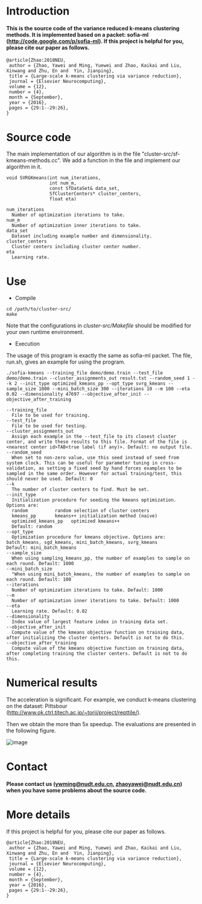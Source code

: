 # Introduction
#### This is the source code of the variance reduced k-means clustering methods. It is implemented based on a packet: sofia-ml (http://code.google.com/p/sofia-ml). If this project is helpful for you, please cite our paper as follows.
``` 
@article{Zhao:2018NEU,
 author = {Zhao, Yawei and Ming, Yuewei and Zhao, Kaikai and Liu, Xinwang and Zhu, En and  Yin, Jianping},
 title = {Large-scale k-means clustering via variance reduction},
 journal = {Elsevier Neurocomputing},
 volume = {12},
 number = {4},
 month = {September},
 year = {2016},
 pages = {29:1--29:26},
}
```

# Source code

The main implementation of our algorithm is in the file "cluster-src/sf-kmeans-methods.cc". We add a function in the file and implement our algorithm in it.
```
void SVRGKmeans(int num_iterations,
                int num_m,
                const SfDataSet& data_set,
                SfClusterCenters* cluster_centers,
                float eta)
```
```
num_iterations
  Number of optimization iterations to take.
num_m
  Number of optimization inner iterations to take.
data_set
  Dataset including example number and dimensionality.
cluster_centers
  Cluster centers including cluster center number.
eta
  Learning rate.
```
# Use

* Compile
```
cd /path/to/cluster-src/
make
```
Note that the configurations in *cluster-src/Makefile* should be modified for your own runtime environment. 

* Execution

The usage of this program is exactly the same as sofia-ml packet. The file, run.sh, gives an example for using the program. 
```
./sofia-kmeans --training_file demo/demo.train --test_file demo/demo.train --cluster_assignments_out result.txt --random_seed 1 --k 2 --init_type optimized_kmeans_pp --opt_type svrg_kmeans --sample_size 1000 --mini_batch_size 300 --iterations 10 --m 100 --eta 0.02 --dimensionality 47697 --objective_after_init --objective_after_training
```
```
--training_file
  File to be used for training.
--test_file
  File to be used for testing.
--cluster_assignments_out
  Assign each example in the --test_file to its closest cluster center, and write these results to this file. Format of the file is <nearest center id>TAB<true label (if any)>. Default: no output file.
--random_seed
  When set to non-zero value, use this seed instead of seed from system clock. This can be useful for parameter tuning in cross-validation, as setting a fixed seed by hand forces examples to be sampled in the same order. However for actual training/test, this should never be used. Default: 0
--k
  The number of cluster centers to find. Must be set.
--init_type
  Initialization procedure for seeding the kmeans optimization. Options are:
  random          random selection of cluster centers
  kmeans_pp       kmeans++ initialization method (naive)
  optimized_kmeans_pp   optimized kmeans++
  Default: random
--opt_type
  Optimization procedure for kmeans objective. Options are: batch_kmeans, sgd_kmeans, mini_batch_kmeans, svrg_kmeans
Default: mini_batch_kmeans
--sample_size
  When using sampling_kmeans_pp, the number of examples to sample on each round. Default: 1000
--mini_batch_size
  "When using mini_batch_kmeans, the number of examples to sample on each round. Default: 100
--iterations
  Number of optimization iterations to take. Default: 1000
--m
  Number of optimization inner iterations to take. Default: 1000
--eta
  Learning rate. Default: 0.02
--dimensionality
  Index value of largest feature index in training data set.
--objective_after_init
  Compute value of the kmeans objective function on training data, after initializing the cluster centers. Default is not to do this.
--objective_after_training
  Compute value of the kmeans objective function on training data, after completing training the cluster centers. Default is not to do this.
```

# Numerical results
The acceleration is significant. For example, we conduct k-means clustering on the dataset: Pittsbour (http://www.ok.ctrl.titech.ac.jp/~torii/project/repttile/).

Then we obtain the more than 5x speedup. The evaluations are presented in the following figure.

 ![image](https://github.com/YaweiZhao/VRKM_sofia-ml/blob/master/images/figure_cp_pitts-1.png)


# Contact
#### Please contact us (ywming@nudt.edu.cn, zhaoyawei@nudt.edu.cn) when you have some problems about the source code.

# More details
If this project is helpful for you, please cite our paper as follows.
```
@article{Zhao:2018NEU,
 author = {Zhao, Yawei and Ming, Yuewei and Zhao, Kaikai and Liu, Xinwang and Zhu, En and  Yin, Jianping},
 title = {Large-scale k-means clustering via variance reduction},
 journal = {Elsevier Neurocomputing},
 volume = {12},
 number = {4},
 month = {September},
 year = {2016},
 pages = {29:1--29:26},
}
```
